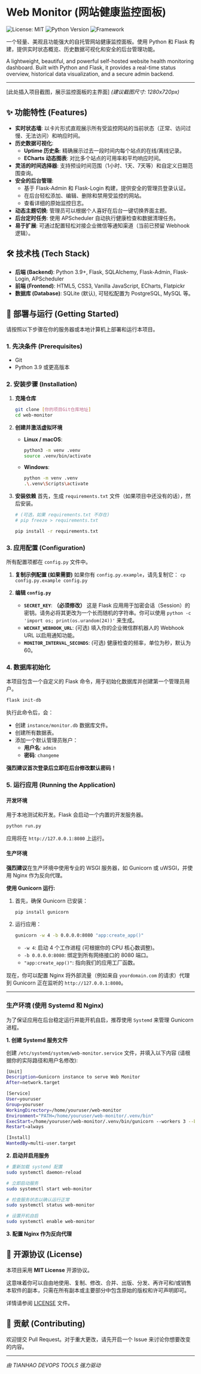 # Web Monitor (网站健康监控面板)

![License: MIT](https://img.shields.io/badge/License-MIT-blue.svg)
![Python Version](https://img.shields.io/badge/Python-3.9+-brightgreen.svg)
![Framework](https://img.shields.io/badge/Framework-Flask-orange.svg)

一个轻量、美观且功能强大的自托管网站健康监控面板。使用 Python 和 Flask 构建，提供实时状态概览、历史数据可视化和安全的后台管理功能。

A lightweight, beautiful, and powerful self-hosted website health monitoring dashboard. Built with Python and Flask, it provides a real-time status overview, historical data visualization, and a secure admin backend.

---

[此处插入项目截图，展示监控面板的主界面]
*(建议截图尺寸: 1280x720px)*

## ✨ 功能特性 (Features)

*   **实时状态墙**: 以卡片形式直观展示所有受监控网站的当前状态（正常、访问过慢、无法访问）和响应时间。
*   **历史数据可视化**:
    *   **Uptime 历史条**: 精确展示过去一段时间内每个站点的在线/离线记录。
    *   **ECharts 动态图表**: 对比多个站点的可用率和平均响应时间。
*   **灵活的时间选择器**: 支持预设时间范围（1小时、1天、7天等）和自定义日期范围查询。
*   **安全的后台管理**:
    *   基于 Flask-Admin 和 Flask-Login 构建，提供安全的管理员登录认证。
    *   在后台轻松添加、编辑、删除和禁用受监控的网站。
    *   查看详细的原始监控日志。
*   **动态主题切换**: 管理员可以根据个人喜好在后台一键切换界面主题。
*   **后台定时任务**: 使用 APScheduler 自动执行健康检查和数据清理任务。
*   **易于扩展**: 可通过配置轻松对接企业微信等通知渠道（当前已预留 Webhook 逻辑）。

## 🛠️ 技术栈 (Tech Stack)

*   **后端 (Backend)**: Python 3.9+, Flask, SQLAlchemy, Flask-Admin, Flask-Login, APScheduler
*   **前端 (Frontend)**: HTML5, CSS3, Vanilla JavaScript, ECharts, Flatpickr
*   **数据库 (Database)**: SQLite (默认), 可轻松配置为 PostgreSQL, MySQL 等。

## 🚀 部署与运行 (Getting Started)

请按照以下步骤在你的服务器或本地计算机上部署和运行本项目。

### 1. 先决条件 (Prerequisites)

*   Git
*   Python 3.9 或更高版本

### 2. 安装步骤 (Installation)

1.  **克隆仓库**
    ```bash
    git clone [你的项目Git仓库地址]
    cd web-monitor
    ```

2.  **创建并激活虚拟环境**
    *   **Linux / macOS**:
        ```bash
        python3 -m venv .venv
        source .venv/bin/activate
        ```
    *   **Windows**:
        ```bash
        python -m venv .venv
        .\.venv\Scripts\activate
        ```

3.  **安装依赖**
    首先，生成 `requirements.txt` 文件（如果项目中还没有的话），然后安装。
    ```bash
    # (可选，如果 requirements.txt 不存在)
    # pip freeze > requirements.txt 
    
    pip install -r requirements.txt
    ```

### 3. 应用配置 (Configuration)

所有配置项都在 `config.py` 文件中。

1.  **复制示例配置 (如果需要)**
    如果你有 `config.py.example`，请先复制它：
    `cp config.py.example config.py`

2.  **编辑 `config.py`**
    *   **`SECRET_KEY`**: **（必须修改）** 这是 Flask 应用用于加密会话（Session）的密钥。请务必将其更改为一个长而随机的字符串。你可以使用 `python -c 'import os; print(os.urandom(24))'` 来生成。
    *   **`WECHAT_WEBHOOK_URL`**: (可选) 填入你的企业微信群机器人的 Webhook URL 以启用通知功能。
    *   **`MONITOR_INTERVAL_SECONDS`**: (可选) 健康检查的频率，单位为秒，默认为 60。

### 4. 数据库初始化

本项目包含一个自定义的 Flask 命令，用于初始化数据库并创建第一个管理员用户。

```bash
flask init-db
```
执行此命令后，会：
*   创建 `instance/monitor.db` 数据库文件。
*   创建所有数据表。
*   添加一个默认管理员账户：
    *   **用户名**: `admin`
    *   **密码**: `changeme`

**强烈建议首次登录后立即在后台修改默认密码！**

### 5. 运行应用 (Running the Application)

#### 开发环境

用于本地测试和开发。Flask 会启动一个内置的开发服务器。

```bash
python run.py
```
应用将在 `http://127.0.0.1:8080` 上运行。

#### 生产环境

**强烈建议**在生产环境中使用专业的 WSGI 服务器，如 Gunicorn 或 uWSGI，并使用 Nginx 作为反向代理。

**使用 Gunicorn 运行:**

1.  首先，确保 Gunicorn 已安装：
    ```bash
    pip install gunicorn
    ```

2.  运行应用：
    ```bash
    gunicorn -w 4 -b 0.0.0.0:8080 "app:create_app()"
    ```
    *   `-w 4`: 启动 4 个工作进程 (可根据你的 CPU 核心数调整)。
    *   `-b 0.0.0.0:8080`: 绑定到所有网络接口的 8080 端口。
    *   `"app:create_app()"`: 指向我们的应用工厂函数。

现在，你可以配置 Nginx 将外部流量（例如来自 `yourdomain.com` 的请求）代理到 Gunicorn 正在监听的 `http://127.0.0.1:8080`。


---

### 生产环境 (使用 Systemd 和 Nginx)

为了保证应用在后台稳定运行并能开机自启，推荐使用 `Systemd` 来管理 Gunicorn 进程。

**1. 创建 Systemd 服务文件**

创建 `/etc/systemd/system/web-monitor.service` 文件，并填入以下内容 (请根据你的实际路径和用户名修改):

```bash
[Unit]
Description=Gunicorn instance to serve Web Monitor
After=network.target

[Service]
User=youruser
Group=youruser
WorkingDirectory=/home/youruser/web-monitor
Environment="PATH=/home/youruser/web-monitor/.venv/bin"
ExecStart=/home/youruser/web-monitor/.venv/bin/gunicorn --workers 3 --bind unix:web-monitor.sock -m 007 "app:create_app()"
Restart=always

[Install]
WantedBy=multi-user.target
```

**2. 启动并启用服务**

```bash
# 重新加载 systemd 配置
sudo systemctl daemon-reload

# 立即启动服务
sudo systemctl start web-monitor

# 检查服务状态以确认运行正常
sudo systemctl status web-monitor

# 设置开机自启
sudo systemctl enable web-monitor
```

**3. 配置 Nginx 作为反向代理**


## 📜 开源协议 (License)

本项目采用 **MIT License** 开源协议。

这意味着你可以自由地使用、复制、修改、合并、出版、分发、再许可和/或销售本软件的副本，只需在所有副本或主要部分中包含原始的版权和许可声明即可。

详情请参阅 [LICENSE](LICENSE) 文件。

## 🤝 贡献 (Contributing)

欢迎提交 Pull Request。对于重大更改，请先开启一个 Issue 来讨论你想要改变的内容。

---
*由 TIANHAO DEVOPS TOOLS 强力驱动*
